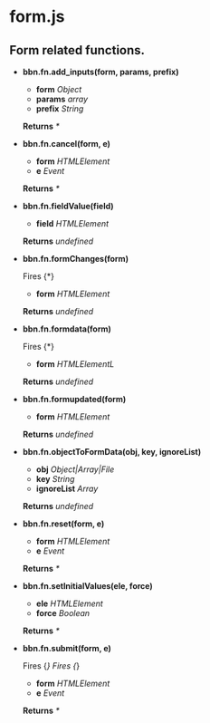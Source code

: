 # form.js

## Form related functions.

- **bbn.fn.add_inputs(form, params, prefix)**

  * __form__ _Object_ 
  * __params__ _array_ 
  * __prefix__ _String_ 

  __Returns__ _*_ 

- **bbn.fn.cancel(form, e)**

  * __form__ _HTMLElement_ 
  * __e__ _Event_ 

  __Returns__ _*_ 

- **bbn.fn.fieldValue(field)**

  * __field__ _HTMLElement_ 

  __Returns__ _undefined_ 

- **bbn.fn.formChanges(form)**

  Fires {*}
  * __form__ _HTMLElement_ 

  __Returns__ _undefined_ 

- **bbn.fn.formdata(form)**

  Fires {*}
  * __form__ _HTMLElementL_ 

  __Returns__ _undefined_ 

- **bbn.fn.formupdated(form)**

  * __form__ _HTMLElement_ 

  __Returns__ _undefined_ 

- **bbn.fn.objectToFormData(obj, key, ignoreList)**

  * __obj__ _Object|Array|File_ 
  * __key__ _String_ 
  * __ignoreList__ _Array_ 

  __Returns__ _undefined_ 

- **bbn.fn.reset(form, e)**

  * __form__ _HTMLElement_ 
  * __e__ _Event_ 

  __Returns__ _*_ 

- **bbn.fn.setInitialValues(ele, force)**

  * __ele__ _HTMLElement_ 
  * __force__ _Boolean_ 

  __Returns__ _*_ 

- **bbn.fn.submit(form, e)**

  Fires {*}
  Fires {*}
  * __form__ _HTMLElement_ 
  * __e__ _Event_ 

  __Returns__ _*_ 